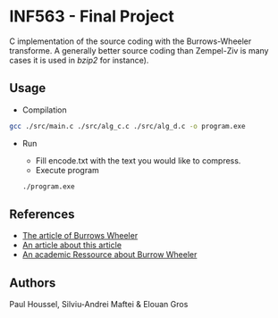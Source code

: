 # INF563 - Final Project

C implementation of the source coding with the Burrows-Wheeler transforme. A generally better source coding than Zempel-Ziv is many cases
it is used in *bzip2* for instance).

## Usage

- Compilation

```bash
gcc ./src/main.c ./src/alg_c.c ./src/alg_d.c -o program.exe 
```

- Run

    - Fill encode.txt with the text you would like to compress.
    - Execute program
    ```bash
    ./program.exe
    ```

## References
- [The article of Burrows Wheeler](https://www.hpl.hp.com/techreports/Compaq-DEC/SRC-RR-124.pdf)
- [An article about this article](https://marknelson.us/posts/1996/09/01/bwt.html)
- [An academic Ressource about Burrow Wheeler](http://pages.di.unipi.it/ferragina/dott2014/bwt.pdf)

## Authors

Paul Houssel, Silviu-Andrei Maftei & Elouan Gros
